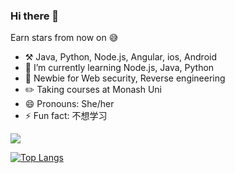 ### Hi there 👋

Earn stars from now on 😅

- ⚒️ Java, Python, Node.js, Angular, ios, Android
- 🌱 I’m currently learning Node.js, Java, Python
- 💪 Newbie for Web security, Reverse engineering
- ✏️ Taking courses at Monash Uni
- 😄 Pronouns: She/her
- ⚡ Fun fact: 不想学习

![](https://github-readme-stats.vercel.app/api?username=leihehehe&theme=dark)

 [![Top Langs](https://github-readme-stats.vercel.app/api/top-langs/?username=leihehehe&theme=dark)](https://github.com/leihehehe)

